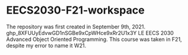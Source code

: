 # EECS2030-F21-workspace
The repository was first created in September 9th, 2021.
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
LE EECS 2030 Advanced Object Oriented Programming.
This course was taken in F21, despite my error to name it W21.
